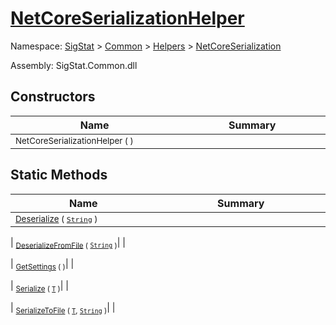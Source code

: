 # [NetCoreSerializationHelper](./NetCoreSerializationHelper.md)

Namespace: [SigStat]() > [Common](./../../README.md) > [Helpers](./../README.md) > [NetCoreSerialization](./README.md)

Assembly: SigStat.Common.dll


## Constructors

| Name<div><a href="#"><img width=400></a></div> | Summary<div><a href="#"><img width=475></a></div> | 
| --- | --- | 
| <sub>NetCoreSerializationHelper (  )</sub>| <sub></sub>| 



## Static Methods

| Name<div><a href="#"><img width=400></a></div> | Summary<div><a href="#"><img width=475></a></div> | 
| --- | --- | 
| <sub>[Deserialize](./Methods/NetCoreSerializationHelper-100664207.md) ( [`String`](https://docs.microsoft.com/en-us/dotnet/api/System.String) )</sub>| <sub></sub>| 

| <sub>[DeserializeFromFile](./Methods/NetCoreSerializationHelper-100664210.md) ( [`String`](https://docs.microsoft.com/en-us/dotnet/api/System.String) )</sub>| <sub></sub>| 

| <sub>[GetSettings](./Methods/NetCoreSerializationHelper-100664206.md) (  )</sub>| <sub></sub>| 

| <sub>[Serialize](./Methods/NetCoreSerializationHelper-100664208.md) ( [`T`](./NetCoreSerializationHelper.md) )</sub>| <sub></sub>| 

| <sub>[SerializeToFile](./Methods/NetCoreSerializationHelper-100664209.md) ( [`T`](./NetCoreSerializationHelper.md), [`String`](https://docs.microsoft.com/en-us/dotnet/api/System.String) )</sub>| <sub></sub>| 



